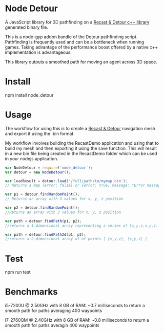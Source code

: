 # Node Detour

A JavaScript library for 3D pathfinding on a [Recast & Detour c++ library](https://github.com/memononen/recastnavigation) generated binary file.

This is a node-gyp addon bundle of the Detour pathfinding script. Pathfinding is frequently used and can be a bottleneck when running games. Taking advantage of the performance boost offered by a native c++ implementation is advantageous.

This library outputs a smoothed path for moving an agent across 3D space.

# Install
npm install node_detour

# Usage
The workflow for using this is to create a [Recast & Detour](https://github.com/memononen/recastnavigation) navigation mesh and export it using the .bin format.

My workflow involves building the RecastDemo application and using that to build my mesh and then exporting it using the save function. This will result in a new bin file being created in the RecastDemo folder which can be used in your nodejs application.

``` js
var NodeDetour = require('node_detour');
var detour = new NodeDetour();

var loadResult = detour.load('/full/path/to/mymap.bin');
// Returns a map {error: false} or {error: true, message: "Error message"}

var p1 = detour.findRandomPoint();
// Returns an array with 3 values for x, y, z position

var p2 = detour.findRandomPoint();
//Returns an array with 3 values for x, y, z position

var path = detour.findPath(p1, p2);
//returns a 1-dimensional array representing a series of [x,y,z,x,y,z...] points

var path = detour.findPath2d(p1, p2);
//returns a 2-dimensional array of of points [ [x,y,z], [x,y,z] ]
```

# Test
npm run test

# Benchmarks

i5-7200U @ 2.50GHz with 8 GB of RAM: ~0.7 milliseconds to return a smooth path for paths averaging 400 waypoints

i7-2760QM @ 2.40GHz with 8 GB of RAM: ~0.8 milliseconds to return a smooth path for paths averagin 400 waypoints
